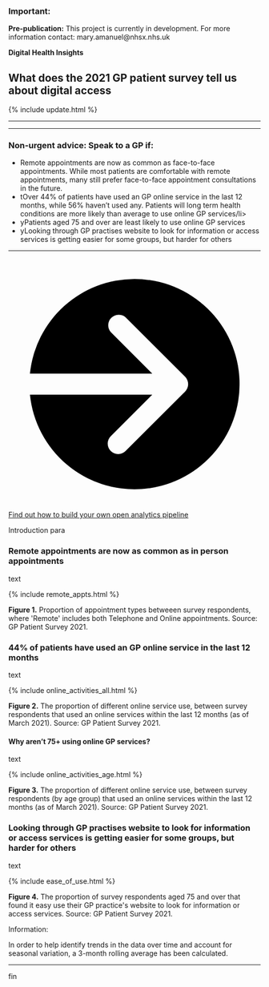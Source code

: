 <script src="https://cdn.plot.ly/plotly-latest.min.js"></script>

<div class="nhsuk-warning-callout">
  <h3 class="nhsuk-warning-callout__label">
    Important<span class="nhsuk-u-visually-hidden">:</span>
  </h3>
  <p><b>Pre-publication:</b> This project is currently in development.  For more information contact: mary.amanuel@nhsx.nhs.uk</p>
</div>

<td class="nhsuk-table__cell">
          <strong class="nhsuk-tag">
  Digital Health Insights
</strong>

  </td>

## What does the 2021 GP patient survey tell us about digital access

{% include update.html %}

<hr class="nhsuk-u-margin-top-0 nhsuk-u-margin-bottom-6">

<hr class="nhsuk-u-margin-top-0 nhsuk-u-margin-bottom-6">

<div class="nhsuk-care-card nhsuk-care-card--primary">
  <div class="nhsuk-care-card__heading-container">
    <h3 class="nhsuk-care-card__heading"><span role="text"><span class="nhsuk-u-visually-hidden">Non-urgent advice: </span>Speak to a GP if:</span></h3>
    <span class="nhsuk-care-card__arrow" aria-hidden="true"></span>
  </div>
  <div class="nhsuk-care-card__content">
  
  <ul>
      <li>Remote appointments are now as common as face-to-face appointments. While most patients are comfortable with remote appointments, many still prefer face-to-face appointment consultations in the future. </li>
      <li>tOver 44% of patients have used an GP online service in the last 12 months, while 56% haven’t used any. Patients will long term health conditions are more likely than average to use online GP services/li>
      <li>yPatients aged 75 and over are least likely to use online GP services</a></li>
      <li>yLooking through GP practises website to look for information or access services is getting easier for some groups, but harder for others</li>
    </ul>
  
    
  </div>

<hr class="nhsuk-u-margin-top-0 nhsuk-u-margin-bottom-6">

<div class="nhsuk-action-link">
  <a class="nhsuk-action-link__link" href="https://github.com/nhsx/open-analytics-template">
    <svg class="nhsuk-icon nhsuk-icon__arrow-right-circle" xmlns="http://www.w3.org/2000/svg" viewBox="0 0 24 24" aria-hidden="true">
      <path d="M0 0h24v24H0z" fill="none"></path>
      <path d="M12 2a10 10 0 0 0-9.95 9h11.64L9.74 7.05a1 1 0 0 1 1.41-1.41l5.66 5.65a1 1 0 0 1 0 1.42l-5.66 5.65a1 1 0 0 1-1.41 0 1 1 0 0 1 0-1.41L13.69 13H2.05A10 10 0 1 0 12 2z"></path>
    </svg>
    <span class="nhsuk-action-link__text">Find out how to build your own open analytics pipeline</span>
  </a>
</div>

Introduction para

### Remote appointments are now as common as in person appointments

text

{% include remote_appts.html %}

<p><b>Figure 1.</b> Proportion of appointment types betweeen survey respondents, where 'Remote' includes both Telephone and Online appointments. Source: GP Patient Survey 2021.</p>

### 44% of patients have used an GP online service in the last 12 months

text

{% include online_activities_all.html %}

<p><b>Figure 2.</b> The proportion of different online service use, between survey respondents that used an online services within the last 12 months (as of March 2021). Source: GP Patient Survey 2021.</p>

#### Why aren’t 75+ using online GP services?

text

{% include online_activities_age.html %}

<p><b>Figure 3.</b> The proportion of different online service use, between survey respondents (by age group) that used an online services within the last 12 months (as of March 2021). Source: GP Patient Survey 2021.</p>

### Looking through GP practises website to look for information or access services is getting easier for some groups, but harder for others

text

{% include ease_of_use.html %}

<p><b>Figure 4.</b> The proportion of survey respondents aged 75 and over that found it easy use their GP practice's website to look for information or access services. Source: GP Patient Survey 2021.</p>

<div class="nhsuk-inset-text">
                  <span class="nhsuk-u-visually-hidden">Information: </span>
                  <p>In order to help identify trends in the data over time and account for seasonal variation, a 3-month rolling average has been calculated.</p>
                </div>

<hr class="nhsuk-u-margin-top-0 nhsuk-u-margin-bottom-6">

fin
